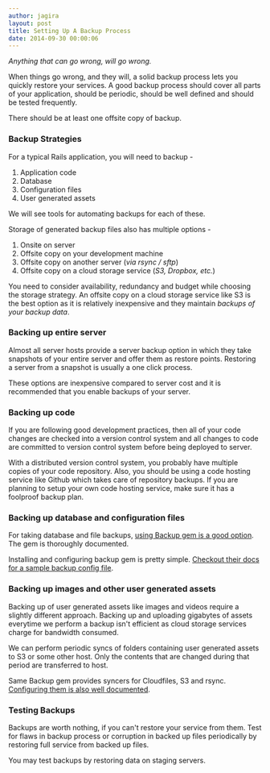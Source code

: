 ```yaml
---
author: jagira
layout: post
title: Setting Up A Backup Process
date: 2014-09-30 00:00:06
---
```


*Anything that can go wrong, will go wrong.*

When things go wrong, and they will, a solid backup process lets you
quickly restore your services. A good backup process should cover all
parts of your application, should be periodic, should be well defined 
and should be tested frequently.

There should be at least one offsite copy of backup.

### Backup Strategies

For a typical Rails application, you will need to backup -

1. Application code
2. Database
3. Configuration files
4. User generated assets

We will see tools for automating backups for each of these.

Storage of generated backup files also has multiple options -

1. Onsite on server
2. Offsite copy on your development machine
3. Offsite copy on another server (*via rsync / sftp*)
4. Offsite copy on a cloud storage service (*S3, Dropbox, etc.*)

You need to consider availability, redundancy and budget while choosing
the storage strategy. An offsite copy on a cloud storage service like S3
is the best option as it is relatively inexpensive and they maintain
*backups of your backup data*.

### Backing up entire server

Almost all server hosts provide a server backup option in which they
take snapshots of your entire server and offer them as restore points.
Restoring a server from a snapshot is usually a one click process.

These options are inexpensive compared to server cost and it is
recommended that you enable backups of your server.

### Backing up code

If you are following good development practices, then all of your code
changes are checked into a version control system and all changes to
code are committed to version control system before being deployed to server.

With a distributed version control system, you probably have multiple
copies of your code repository. Also, you should be using a code hosting
service like Github which takes care of repository backups. If you are
planning to setup your own code hosting service, make sure it has a
foolproof backup plan.

### Backing up database and configuration files

For taking database and file backups, [using Backup gem is a good
option](http://meskyanichi.github.io/backup/v4/). The gem is thoroughly
documented.

Installing and configuring backup gem is pretty simple. [Checkout their
docs for a sample backup config
file](http://meskyanichi.github.io/backup/v4/getting-started/).

### Backing up images and other user generated assets

Backing up of user generated assets like images and videos require
a slightly different approach. Backing up and uploading gigabytes of
assets everytime we perform a backup isn't efficient as cloud storage
services charge for bandwidth consumed.

We can perform periodic syncs of folders containing user generated
assets to S3 or some other host. Only the contents that are changed
during that period are transferred to host.

Same Backup gem provides syncers for Cloudfiles, S3 and rsync.
[Configuring them is also well
documented](http://meskyanichi.github.io/backup/v4/syncers/). 

### Testing Backups

Backups are worth nothing, if you can't restore your service from them.
Test for flaws in backup process or corruption in backed up files
periodically by restoring full service from backed up files. 

You may test backups by restoring data on staging servers.
